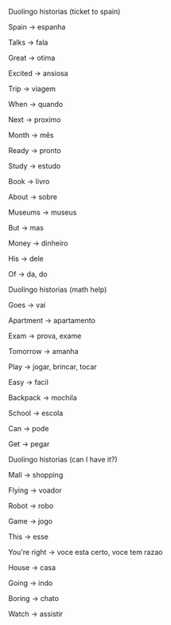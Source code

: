 <p>Duolingo historias (ticket to spain)</p><p>Spain → espanha</p><p>Talks → fala</p><p>Great → otima</p><p>Excited → ansiosa</p><p>Trip → viagem</p><p>When → quando</p><p>Next → proximo</p><p>Month → mês</p><p>Ready → pronto</p><p>Study → estudo</p><p>Book → livro</p><p>About → sobre</p><p>Museums → museus</p><p>But → mas</p><p>Money → dinheiro</p><p>His → dele</p><p>Of → da, do</p><p>Duolingo historias (math help)</p><p>Goes → vai</p><p>Apartment → apartamento</p><p>Exam → prova, exame</p><p>Tomorrow → amanha</p><p>Play → jogar, brincar, tocar</p><p>Easy → facil</p><p>Backpack → mochila</p><p>School → escola</p><p>Can → pode</p><p>Get → pegar</p><p>Duolingo historias (can I have it?)</p><p>Mall → shopping</p><p>Flying → voador</p><p>Robot → robo</p><p>Game → jogo</p><p>This → esse</p><p>You're right → voce esta certo, voce tem razao</p><p>House → casa</p><p>Going → indo</p><p>Boring → chato</p><p>Watch → assistir</p>